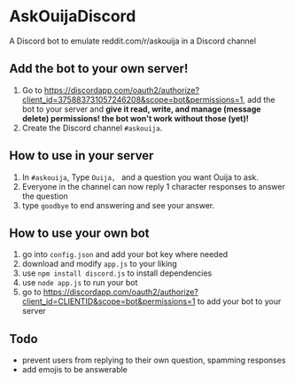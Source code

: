 # AskOuijaDiscord
A Discord bot to emulate reddit.com/r/askouija in a Discord channel
## Add the bot to your own server!
1. Go to https://discordapp.com/oauth2/authorize?client_id=375883731057246208&scope=bot&permissions=1, add the bot to your server and **give it read, write, and manage (message delete) permissions! the bot won't work without those (yet)!**
2. Create the Discord channel `#askouija`.
## How to use in your server
1. In `#askouija`, Type `Ouija, ` and a question you want Ouija to ask.
2. Everyone in the channel can now reply 1 character responses to answer the question
3. type `goodbye` to end answering and see your answer.
## How to use your own bot
1. go into `config.json` and add your bot key where needed
2. download and modify `app.js` to your liking
3. use `npm install discord.js` to install dependencies
4. use `node app.js` to run your bot
5. go to https://discordapp.com/oauth2/authorize?client_id=CLIENTID&scope=bot&permissions=1 to add your bot to your server
## Todo
* prevent users from replying to their own question, spamming responses
* add emojis to be answerable
